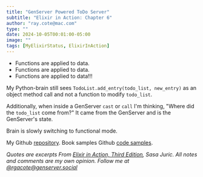```yaml
---
title: "GenServer Powered ToDo Server"
subtitle: "Elixir in Action: Chapter 6"
author: "ray.cote@mac.com"
type: ""
date: 2024-10-05T00:01:00-05:00
image: ""
tags: [MyElixirStatus, ElixirInAction]
---
```


- Functions are applied to data.
- Functions are applied to data.
- Functions are applied to data!!!

<!--more-->

My Python-brain still sees `TodoList.add_entry(todo_list, new_entry)` as an object method call and not a function to modify `todo_list`.

Additionally, when inside a GenServer `cast` or `call` I'm thinking, "Where did the `todo_list` come from?"
It came from the GenServer and is the GenServer's state.

Brain is slowly switching to functional mode.



My Github [repository](https://github.com/rgacote/ElixirInAction3rdEdition).
Book samples Github [code samples](https://github.com/sasa1977/elixir-in-action).

_Quotes are excerpts From [Elixir in Action, Third Edition](https://www.manning.com/books/elixir-in-action-third-edition), Sasa Juric._
_All notes and comments are my own opinion. Follow me at [@rgacote@genserver.social](https://genserver.social/rgacote)_
